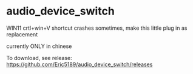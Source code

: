 # audio_device_switch

WIN11 crtl+win+V shortcut crashes sometimes, make this little plug in as replacement

currently ONLY in chinese

To download, see release: https://github.com/Eric5189/audio_device_switch/releases
